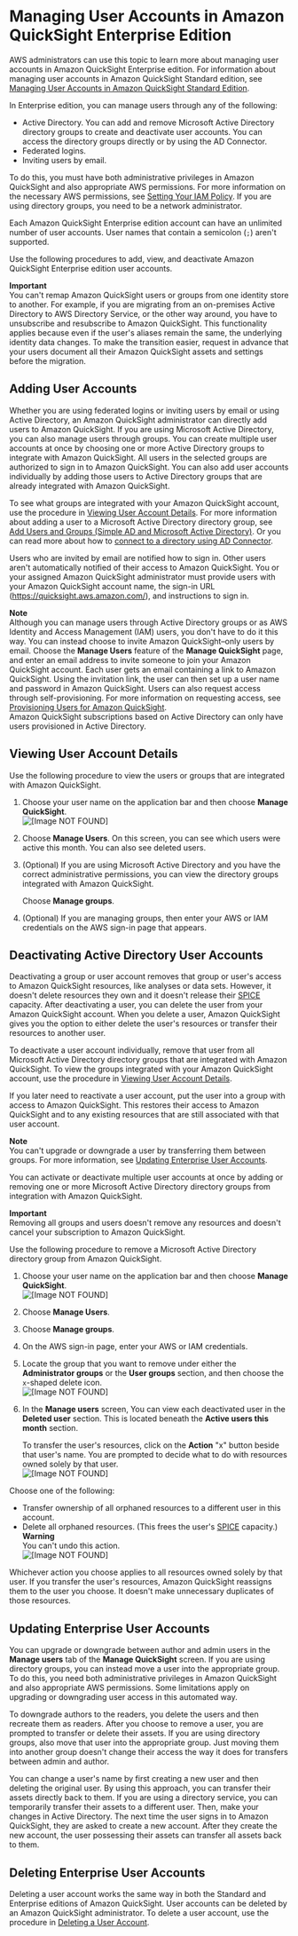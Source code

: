 # Managing User Accounts in Amazon QuickSight Enterprise Edition<a name="managing-users-enterprise"></a>

AWS administrators can use this topic to learn more about managing user accounts in Amazon QuickSight Enterprise edition\. For information about managing user accounts in Amazon QuickSight Standard edition, see [Managing User Accounts in Amazon QuickSight Standard Edition](managing-users.md)\.

In Enterprise edition, you can manage users through any of the following: 
+ Active Directory\. You can add and remove Microsoft Active Directory directory groups to create and deactivate user accounts\. You can access the directory groups directly or by using the AD Connector\. 
+ Federated logins\.
+ Inviting users by email\.

To do this, you must have both administrative privileges in Amazon QuickSight and also appropriate AWS permissions\. For more information on the necessary AWS permissions, see [Setting Your IAM Policy](set-iam-policy.md)\. If you are using directory groups, you need to be a network administrator\.

Each Amazon QuickSight Enterprise edition account can have an unlimited number of user accounts\. User names that contain a semicolon \(` ; `\) aren't supported\.

Use the following procedures to add, view, and deactivate Amazon QuickSight Enterprise edition user accounts\.

**Important**  
You can't remap Amazon QuickSight users or groups from one identity store to another\. For example, if you are migrating from an on\-premises Active Directory to AWS Directory Service, or the other way around, you have to unsubscribe and resubscribe to Amazon QuickSight\. This functionality applies because even if the user's aliases remain the same, the underlying identity data changes\. To make the transition easier, request in advance that your users document all their Amazon QuickSight assets and settings before the migration\. 

## Adding User Accounts<a name="add-user-accounts-enterprise"></a>

Whether you are using federated logins or inviting users by email or using Active Directory, an Amazon QuickSight administrator can directly add users to Amazon QuickSight\. If you are using Microsoft Active Directory, you can also manage users through groups\. You can create multiple user accounts at once by choosing one or more Active Directory groups to integrate with Amazon QuickSight\. All users in the selected groups are authorized to sign in to Amazon QuickSight\. You can also add user accounts individually by adding those users to Active Directory groups that are already integrated with Amazon QuickSight\.

To see what groups are integrated with your Amazon QuickSight account, use the procedure in [Viewing User Account Details](#view-user-accounts-enterprise)\. For more information about adding a user to a Microsoft Active Directory directory group, see [Add Users and Groups \(Simple AD and Microsoft Active Directory\)](http://docs.aws.amazon.com/directoryservice/latest/admin-guide/creating_ad_users_and_groups.html)\. Or you can read more about how to [connect to a directory using AD Connector](docs.aws.amazon.comdirectoryservice/latest/admin-guide/directory_ad_connector.html)\.

Users who are invited by email are notified how to sign in\. Other users aren't automatically notified of their access to Amazon QuickSight\. You or your assigned Amazon QuickSight administrator must provide users with your Amazon QuickSight account name, the sign\-in URL \([https://quicksight\.aws\.amazon\.com/](https://quicksight.aws.amazon.com/)\), and instructions to sign in\. 

**Note**  
Although you can manage users through Active Directory groups or as AWS Identity and Access Management \(IAM\) users, you don't have to do it this way\. You can instead choose to invite Amazon QuickSight–only users by email\. Choose the **Manage Users** feature of the **Manage QuickSight** page, and enter an email address to invite someone to join your Amazon QuickSight account\. Each user gets an email containing a link to Amazon QuickSight\. Using the invitation link, the user can then set up a user name and password in Amazon QuickSight\. Users can also request access through self\-provisioning\. For more information on requesting access, see [Provisioning Users for Amazon QuickSight](provisioning-users.md)\.  
Amazon QuickSight subscriptions based on Active Directory can only have users provisioned in Active Directory\.

## Viewing User Account Details<a name="view-user-accounts-enterprise"></a>

Use the following procedure to view the users or groups that are integrated with Amazon QuickSight\. 

1. Choose your user name on the application bar and then choose **Manage QuickSight**\.  
![\[Image NOT FOUND\]](http://docs.aws.amazon.com/quicksight/latest/user/images/admin-menu.png)

1. Choose **Manage Users**\. On this screen, you can see which users were active this month\. You can also see deleted users\. 

1. \(Optional\) If you are using Microsoft Active Directory and you have the correct administrative permissions, you can view the directory groups integrated with Amazon QuickSight\. 

   Choose **Manage groups**\. 

1. \(Optional\) If you are managing groups, then enter your AWS or IAM credentials on the AWS sign\-in page that appears\.

## Deactivating Active Directory User Accounts<a name="deactivate-user-groups-enterprise"></a>

Deactivating a group or user account removes that group or user's access to Amazon QuickSight resources, like analyses or data sets\. However, it doesn't delete resources they own and it doesn't release their [SPICE](welcome.md#spice) capacity\. After deactivating a user, you can delete the user from your Amazon QuickSight account\. When you delete a user, Amazon QuickSight gives you the option to either delete the user's resources or transfer their resources to another user\.

To deactivate a user account individually, remove that user from all Microsoft Active Directory directory groups that are integrated with Amazon QuickSight\. To view the groups integrated with your Amazon QuickSight account, use the procedure in [Viewing User Account Details](#view-user-accounts-enterprise)\. 

If you later need to reactivate a user account, put the user into a group with access to Amazon QuickSight\. This restores their access to Amazon QuickSight and to any existing resources that are still associated with that user account\. 

**Note**  
You can't upgrade or downgrade a user by transferring them between groups\. For more information, see [Updating Enterprise User Accounts](#updating-user-accounts-enterprise)\.

You can activate or deactivate multiple user accounts at once by adding or removing one or more Microsoft Active Directory directory groups from integration with Amazon QuickSight\. 

**Important**  
Removing all groups and users doesn't remove any resources and doesn't cancel your subscription to Amazon QuickSight\.

Use the following procedure to remove a Microsoft Active Directory directory group from Amazon QuickSight\.

1. Choose your user name on the application bar and then choose **Manage QuickSight**\.  
![\[Image NOT FOUND\]](http://docs.aws.amazon.com/quicksight/latest/user/images/admin-menu.png)

1. Choose **Manage Users**\.

1. Choose **Manage groups**\.

1. On the AWS sign\-in page, enter your AWS or IAM credentials\.

1. Locate the group that you want to remove under either the **Administrator groups** or the **User groups** section, and then choose the `x`\-shaped delete icon\.  
![\[Image NOT FOUND\]](http://docs.aws.amazon.com/quicksight/latest/user/images/deactivate-groups.png)

1.  In the **Manage users** screen, You can view each deactivated user in the **Deleted user** section\. This is located beneath the **Active users this month** section\. 

    To transfer the user's resources, click on the **Action** "x" button beside that user's name\. You are prompted to decide what to do with resources owned solely by that user\.  
![\[Image NOT FOUND\]](http://docs.aws.amazon.com/quicksight/latest/user/images/transfer-resources.png)

   Choose one of the following:
   +  Transfer ownership of all orphaned resources to a different user in this account\. 
   +  Delete all orphaned resources\. \(This frees the user's [SPICE](welcome.md#spice) capacity\.\) 
**Warning**  
You can't undo this action\.  
![\[Image NOT FOUND\]](http://docs.aws.amazon.com/quicksight/latest/user/images/confirm-deleted-account.png)

   Whichever action you choose applies to all resources owned solely by that user\. If you transfer the user's resources, Amazon QuickSight reassigns them to the user you choose\. It doesn't make unnecessary duplicates of those resources\.

## Updating Enterprise User Accounts<a name="updating-user-accounts-enterprise"></a>

You can upgrade or downgrade between author and admin users in the **Manage users** tab of the **Manage QuickSight** screen\. If you are using directory groups, you can instead move a user into the appropriate group\. To do this, you need both administrative privileges in Amazon QuickSight and also appropriate AWS permissions\. Some limitations apply on upgrading or downgrading user access in this automated way\. 

To downgrade authors to the readers, you delete the users and then recreate them as readers\. After you choose to remove a user, you are prompted to transfer or delete their assets\. If you are using directory groups, also move that user into the appropriate group\. Just moving them into another group doesn't change their access the way it does for transfers between admin and author\.

You can change a user's name by first creating a new user and then deleting the original user\. By using this approach, you can transfer their assets directly back to them\. If you are using a directory service, you can temporarily transfer their assets to a different user\. Then, make your changes in Active Directory\. The next time the user signs in to Amazon QuickSight, they are asked to create a new account\. After they create the new account, the user possessing their assets can transfer all assets back to them\. 

## Deleting Enterprise User Accounts<a name="delete-a-user-account-enterprise"></a>

Deleting a user account works the same way in both the Standard and Enterprise editions of Amazon QuickSight\. User accounts can be deleted by an Amazon QuickSight administrator\. To delete a user account, use the procedure in [Deleting a User Account](managing-quicksight-users.md#delete-a-user-account)\.